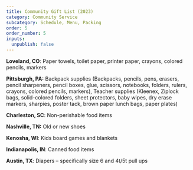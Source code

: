 ```yaml
---
title: Community Gift List (2023)
category: Community Service
subcategory: Schedule, Menu, Packing
order: 5
order_number: 5
inputs:
  unpublish: false
---
```

**Loveland, CO**\: Paper towels, toilet paper, printer paper, crayons, colored pencils, markers&nbsp;

**Pittsburgh, PA:** Backpack supplies (Backpacks, pencils, pens, erasers, pencil sharpeners, pencil boxes, glue, scissors, notebooks, folders, rulers, crayons, colored pencils, markers), Teacher supplies (Kleenex, Ziplock bags, solid-colored folders, sheet protectors, baby wipes, dry erase markers, sharpies, poster tack, brown paper lunch bags, paper plates)

**Charleston, SC**\: Non-perishable food items

**Nashville, TN:** Old or new shoes&nbsp;

**Kenosha, WI**\: Kids board games and blankets&nbsp;

**Indianapolis, IN**\: Canned food items&nbsp;

**Austin, TX**\: Diapers – specifically size 6 and 4t/5t pull ups&nbsp;